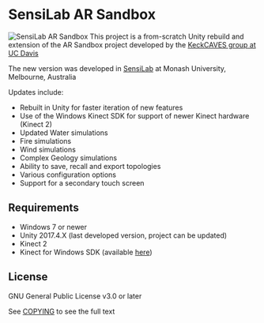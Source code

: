 # SensiLab AR Sandbox
![SensiLab AR Sandbox](https://sensilab.monash.edu/new-sensilab/wp-content/uploads/2018/06/43I5615.jpg)
This project is a from-scratch Unity rebuild and extension of the AR Sandbox project developed by the [KeckCAVES group at UC Davis](https://web.cs.ucdavis.edu/~okreylos/ResDev/SARndbox/)

The new version was developed in [SensiLab](https://sensilab.monash.edu) at Monash University, Melbourne, Australia

Updates include:
* Rebuilt in Unity for faster iteration of new features
* Use of the Windows Kinect SDK for support of newer Kinect hardware (Kinect 2)
* Updated Water simulations
* Fire simulations
* Wind simulations
* Complex Geology simulations
* Ability to save, recall and export topologies
* Various configuration options
* Support for a secondary touch screen

 ## Requirements
 * Windows 7 or newer
 * Unity 2017.4.X (last developed version, project can be updated)
 * Kinect 2
 * Kinect for Windows SDK (available [here](https://www.microsoft.com/en-au/download/details.aspx?id=44561))

## License
GNU General Public License v3.0 or later

See [COPYING](COPYING) to see the full text
